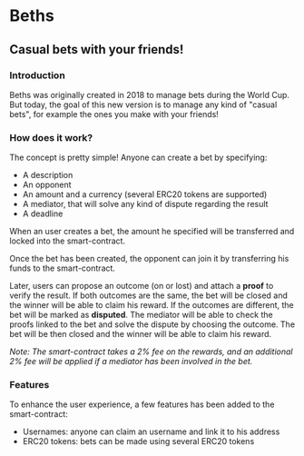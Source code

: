 # Beths

## Casual bets with your friends!

### Introduction

Beths was originally created in 2018 to manage bets during the World Cup. But today, the goal of this new version is to manage any kind of "casual bets", for example the ones you make with your friends!


### How does it work?

The concept is pretty simple! Anyone can create a bet by specifying:
* A description
* An opponent
* An amount and a currency (several ERC20 tokens are supported)
* A mediator, that will solve any kind of dispute regarding the result
* A deadline

When an user creates a bet, the amount he specified will be transferred and locked into the smart-contract.

Once the bet has been created, the opponent can join it by transferring his funds to the smart-contract.

Later, users can propose an outcome (on or lost) and attach a **proof** to verify the result. If both outcomes are the same, the bet will be closed and the winner will be able to claim his reward.
If the outcomes are different, the bet will be marked as **disputed**. The mediator will be able to check the proofs linked to the bet and solve the dispute by choosing the outcome. The bet will be then closed and the winner will be able to claim his reward.

*Note: The smart-contract takes a 2% fee on the rewards, and an additional 2% fee will be applied if a mediator has been involved in the bet.*

### Features

To enhance the user experience, a few features has been added to the smart-contract:
* Usernames: anyone can claim an username and link it to his address
* ERC20 tokens: bets can be made using several ERC20 tokens
